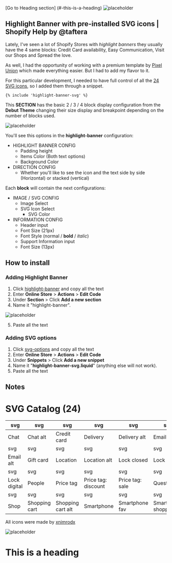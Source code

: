 [Go to Heading section] (#-this-is-a-heading)
![placeholder](https://via.placeholder.com/1600x776.png?text=@taftera+Github+Tutorial)

Highlight Banner with pre-installed SVG icons | Shopify Help by @taftera
------

Lately, I've seen a lot of Shopify Stores with *highlight banners* they usually have the 4 same blocks: Credit Card availability, Easy Communication, Visit our Shops and Spread the love. 

As well, I had the opportunity of working with a premium template by [Pixel Union](https://pixelunion.net/) which made everything easier. But I had to add my flavor to it.

For this particular development, I needed to have full control of all the [24 SVG icons](#-svg-catalog-(24)), so I added them through a snippet.

```{% include 'highlight-banner-svg' %}```

This **SECTION** has the basic 2 / 3 / 4 block display configuration from the **Debut Theme** changing their size display and breakpoint depending on the number of blocks used.

![placeholder](https://via.placeholder.com/1600x776.png?text=@taftera+Github+Tutorial)

You'll see this options in the **highlight-banner** configuration:

+ HIGHLIGHT BANNER CONFIG
  + Padding height
  + Items Color (Both text options)
  + Background Color
+ DIRECTION CONFIG
  + Whether you'll like to see the icon and the text side by side (Horizontal) or stacked (vertical)

Each **block** will contain the next configurations:

+ IMAGE / SVG CONFIG
  + Image Select
  + SVG Icon Select
    + SVG Color
+ INFORMATION CONFIG
  + Header input
  + Font Size (21px)
  + Font Style (normal / **bold** / *italic*)
  + Support Information input
  + Font Size (13px)

How to install
------

### Adding Highlight Banner
1. Click [highlight-banner](https://github.com/taftera/shopify-help/blob/master/banner/highlight%20banner/section/highlight-banner.liquid) and copy all the text
2. Enter **Online Store** > **Actions** > **Edit Code**
3. Under **Section** > Click **Add a new section**
4. Name it "highlight-banner".

![placeholder](https://via.placeholder.com/1600x776.png?text=@taftera+Github+Tutorial)

5. Paste all the text

### Adding SVG options
1. Click [svg-options](https://github.com/taftera/shopify-help/blob/master/banner/highlight%20banner/snippets/highlight-banner-svg.liquid) and copy all the text
2. Enter **Online Store** > **Actions** > **Edit Code**
3. Under **Snippets** > Click **Add a new snippet**
4. Name it "**highlight-banner-svg.liquid**" (anything else will not work).
5. Paste all the text

Notes
------

# SVG Catalog (24)

svg | svg | svg | svg | svg | svg |
| ------------- | ------------- | ------------- | ------------- | ------------- | ------------- |
Chat | Chat alt | Credit card | Delivery | Delivery alt | Email |
svg | svg | svg | svg | svg | svg |
Email alt | Gift card | Location | Location alt | Lock closed | Lock open |
svg | svg | svg | svg | svg | svg |
Lock digital | People | Price tag | Price tag: discount | Price tag: sale | Question |
svg | svg | svg | svg | svg | svg |
Shop | Shopping cart | Shopping cart alt | Smartphone | Smartphone fav | Smartphone shopping |

All icons were made by [xnimrodx](https://www.flaticon.com/authors/xnimrodx)

![placeholder](https://via.placeholder.com/1600x776.png?text=@taftera+Github+Tutorial)
# This is a heading